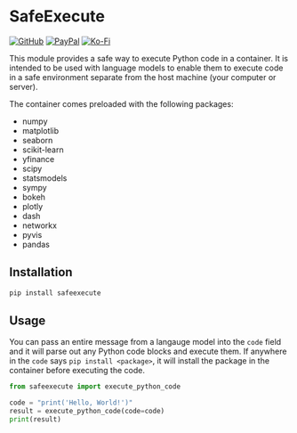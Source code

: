 # SafeExecute

[![GitHub](https://img.shields.io/badge/GitHub-Sponsor%20Josh%20XT-blue?logo=github&style=plastic)](https://github.com/sponsors/Josh-XT) [![PayPal](https://img.shields.io/badge/PayPal-Sponsor%20Josh%20XT-blue.svg?logo=paypal&style=plastic)](https://paypal.me/joshxt) [![Ko-Fi](https://img.shields.io/badge/Kofi-Sponsor%20Josh%20XT-blue.svg?logo=kofi&style=plastic)](https://ko-fi.com/joshxt)

This module provides a safe way to execute Python code in a container. It is intended to be used with language models to enable them to execute code in a safe environment separate from the host machine (your computer or server).

The container comes preloaded with the following packages:

- numpy
- matplotlib
- seaborn
- scikit-learn
- yfinance
- scipy
- statsmodels
- sympy
- bokeh
- plotly
- dash
- networkx
- pyvis
- pandas

## Installation

```bash
pip install safeexecute
```

## Usage

You can pass an entire message from a langauge model into the `code` field and it will parse out any Python code blocks and execute them.  If anywhere in the `code` says `pip install <package>`, it will install the package in the container before executing the code.

```python
from safeexecute import execute_python_code

code = "print('Hello, World!')"
result = execute_python_code(code=code)
print(result)
```
